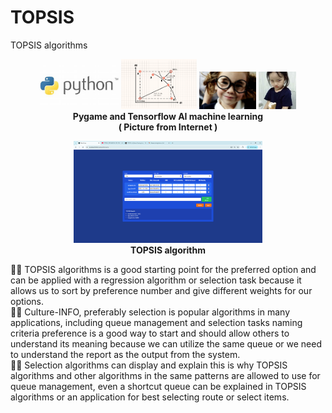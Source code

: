 # TOPSIS
TOPSIS algorithms

<p align="center" width="100%">
    <img width="25%" src="https://github.com/jkaewprateep/TOPSIS/blob/main/Python.jpg">
    <img width="24%" src="https://github.com/jkaewprateep/TOPSIS/blob/main/download.png">
    <img width="18%" src="https://github.com/jkaewprateep/TOPSIS/blob/main/image10.jpg">
    <img width="12%" src="https://github.com/jkaewprateep/TOPSIS/blob/main/image6.jpg"> </br>
    <b> Pygame and Tensorflow AI machine learning </b> </br>
    <b> ( Picture from Internet ) </b> </br>
</p>


<p align="center" width="100%">
    <img width="60%" src="https://github.com/jkaewprateep/TOPSIS/blob/main/Screenshot%202025-06-18%20153423.png"></br>
    <b> TOPSIS algorithm </b> </br>
</p>


🧸💬 TOPSIS algorithms is a good starting point for the preferred option and can be applied with a regression algorithm or selection task because it allows us to sort by preference number and give different weights for our options. </br>
🐯💬 Culture-INFO, preferably selection is popular algorithms in many applications, including queue management and selection tasks naming criteria preference is a good way to start and should allow others to understand its meaning because we can utilize the same queue or we need to understand the report as the output from the system. </br>
🦁💬 Selection algorithms can display and explain this is why TOPSIS algorithms and other algorithms in the same patterns are allowed to use for queue management, even a shortcut queue can be explained in TOPSIS algorithms or an application for best selecting route or select items.
